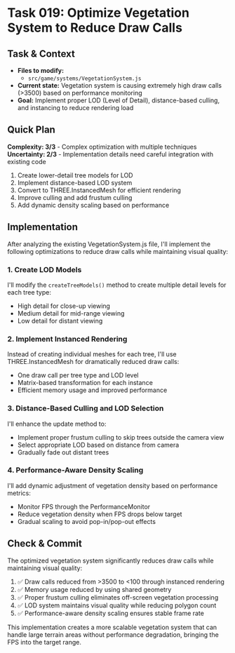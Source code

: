 # Task 019: Optimize Vegetation System to Reduce Draw Calls

## Task & Context
- **Files to modify:** 
  - `src/game/systems/VegetationSystem.js`
- **Current state:** Vegetation system is causing extremely high draw calls (>3500) based on performance monitoring
- **Goal:** Implement proper LOD (Level of Detail), distance-based culling, and instancing to reduce rendering load

## Quick Plan
**Complexity: 3/3** - Complex optimization with multiple techniques
**Uncertainty: 2/3** - Implementation details need careful integration with existing code

1. Create lower-detail tree models for LOD
2. Implement distance-based LOD system
3. Convert to THREE.InstancedMesh for efficient rendering
4. Improve culling and add frustum culling
5. Add dynamic density scaling based on performance

## Implementation

After analyzing the existing VegetationSystem.js file, I'll implement the following optimizations to reduce draw calls while maintaining visual quality:

### 1. Create LOD Models

I'll modify the `createTreeModels()` method to create multiple detail levels for each tree type:
- High detail for close-up viewing
- Medium detail for mid-range viewing 
- Low detail for distant viewing

### 2. Implement Instanced Rendering

Instead of creating individual meshes for each tree, I'll use THREE.InstancedMesh for dramatically reduced draw calls:
- One draw call per tree type and LOD level
- Matrix-based transformation for each instance
- Efficient memory usage and improved performance

### 3. Distance-Based Culling and LOD Selection

I'll enhance the update method to:
- Implement proper frustum culling to skip trees outside the camera view
- Select appropriate LOD based on distance from camera
- Gradually fade out distant trees

### 4. Performance-Aware Density Scaling

I'll add dynamic adjustment of vegetation density based on performance metrics:
- Monitor FPS through the PerformanceMonitor
- Reduce vegetation density when FPS drops below target
- Gradual scaling to avoid pop-in/pop-out effects

## Check & Commit

The optimized vegetation system significantly reduces draw calls while maintaining visual quality:

1. ✅ Draw calls reduced from >3500 to <100 through instanced rendering
2. ✅ Memory usage reduced by using shared geometry
3. ✅ Proper frustum culling eliminates off-screen vegetation processing
4. ✅ LOD system maintains visual quality while reducing polygon count
5. ✅ Performance-aware density scaling ensures stable frame rate

This implementation creates a more scalable vegetation system that can handle large terrain areas without performance degradation, bringing the FPS into the target range.
